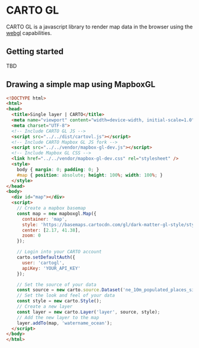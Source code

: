 # CARTO GL

CARTO GL is a javascript library to render map data in the browser using the [webgl](https://developer.mozilla.org/en-US/docs/Web/API/WebGL_API) capabilities.


## Getting started

TBD

## Drawing a simple map using MapboxGL

```html
<!DOCTYPE html>
<html>
<head>
  <title>Single layer | CARTO</title>
  <meta name="viewport" content="width=device-width, initial-scale=1.0">
  <meta charset="UTF-8">
  <!-- Include CARTO GL JS -->
  <script src="../../dist/cartovl.js"></script>
  <!-- Include CARTO Mapbox GL JS fork -->
  <script src="../../vendor/mapbox-gl-dev.js"></script>
  <!-- Include Mapbox GL CSS -->
  <link href="../../vendor/mapbox-gl-dev.css" rel="stylesheet" />
  <style>
    body { margin: 0; padding: 0; }
    #map { position: absolute; height: 100%; width: 100%; }
  </style>
</head>
<body>
  <div id="map"></div>
  <script>
    // Create a mapbox basemap
    const map = new mapboxgl.Map({
      container: 'map',
      style: 'https://basemaps.cartocdn.com/gl/dark-matter-gl-style/style.json',
      center: [2.17, 41.38],
      zoom: 0
    });

    // Login into your CARTO account
    carto.setDefaultAuth({
      user: 'cartogl',
      apiKey: 'YOUR_API_KEY'
    });

    // Set the source of your data
    const source = new carto.source.Dataset('ne_10m_populated_places_simple');
    // Set the look and feel of your data
    const style = new carto.Style();
    // Create a new layer
    const layer = new carto.Layer('layer', source, style);
    // Add the new layer to the map
    layer.addTo(map, 'watername_ocean');
  </script>
</body>
</html>

```
